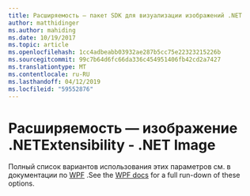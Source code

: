 ```yaml
---
title: Расширяемость — пакет SDK для визуализации изображений .NET
author: matthidinger
ms.author: mahiding
ms.date: 10/19/2017
ms.topic: article
ms.openlocfilehash: 1cc4adbeabb03932ae287b5cc75e22323215226b
ms.sourcegitcommit: 99c7b64d6fc66da336c454951406fb42cd2a7427
ms.translationtype: MT
ms.contentlocale: ru-RU
ms.lasthandoff: 04/12/2019
ms.locfileid: "59552876"
---
```

# <a name="extensibility---net-image"></a><span data-ttu-id="2bc7d-102">Расширяемость — изображение .NET</span><span class="sxs-lookup"><span data-stu-id="2bc7d-102">Extensibility - .NET Image</span></span>

<span data-ttu-id="2bc7d-103">Полный список вариантов использования этих параметров см. в документации по [WPF](../net-wpf/getting-started.md) .</span><span class="sxs-lookup"><span data-stu-id="2bc7d-103">See the [WPF docs](../net-wpf/getting-started.md) for a full run-down of these options.</span></span>